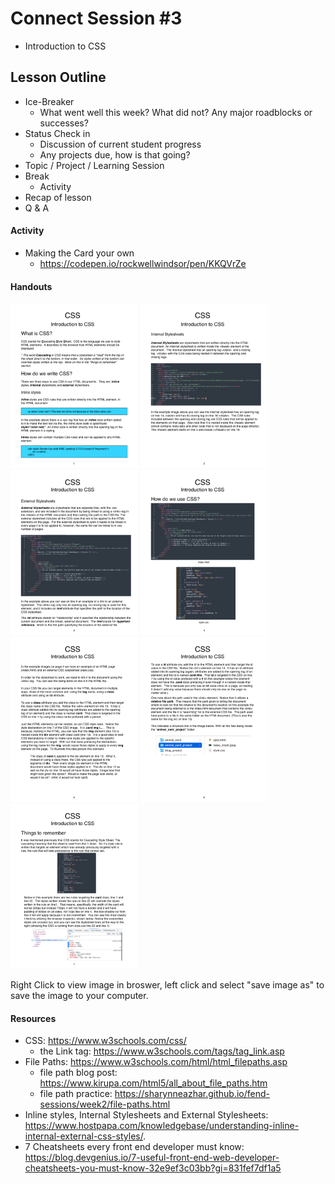 # Connect Session #3

  * Introduction to CSS

## Lesson Outline

  * Ice-Breaker
    * What went well this week?  What did not?  Any major roadblocks or successes?
  * Status Check in
    * Discussion of current student progress
    * Any projects due, how is that going?
  * Topic / Project / Learning Session
  * Break
    * Activity
  * Recap of lesson
  * Q & A

#### Activity

  * Making the Card your own
    * https://codepen.io/rockwellwindsor/pen/KKQVrZe

#### Handouts

<img src="./assets/intro_to_css_1.png" width="204" height="264"/>  <img src="./assets/intro_to_css_2.png" width="204" height="264"/> 
<img src="./assets/intro_to_css_3.png" width="204" height="264"/>  <img src="./assets/intro_to_css_4.png" width="204" height="264"/>
<img src="./assets/intro_to_css_5.png" width="204" height="264"/>  <img src="./assets/intro_to_css_6.png" width="204" height="264"/>
<img src="./assets/intro_to_css_7.png" width="204" height="264"/>

  <figcaption>Right Click to view image in broswer, left click and select "save image as" to save the image to your computer.</figcaption>

#### Resources

  * CSS: https://www.w3schools.com/css/
    * the Link tag: https://www.w3schools.com/tags/tag_link.asp
  * File Paths: https://www.w3schools.com/html/html_filepaths.asp
    * file path blog post: https://www.kirupa.com/html5/all_about_file_paths.htm
    * file path practice: https://sharynneazhar.github.io/fend-sessions/week2/file-paths.html
  * Inline styles, Internal Stylesheets and External Stylesheets: https://www.hostpapa.com/knowledgebase/understanding-inline-internal-external-css-styles/.
  * 7 Cheatsheets every front end developer must know: https://blog.devgenius.io/7-useful-front-end-web-developer-cheatsheets-you-must-know-32e9ef3c03bb?gi=831fef7df1a5


